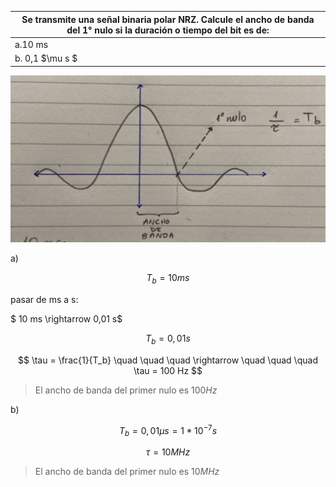 | Se transmite una señal binaria polar NRZ. Calcule el ancho de banda del 1° nulo si la duración o tiempo del bit es de: |
| ---------------------------------------------------------------------------------------------------------------------- |
| a.10 ms                                                                                                                |
| b. 0,1 $\mu s $                                                                                                        |

![3-10](assets/3-10.png)

a)

$$
T_b = 10 ms
$$

pasar de ms a s:

$ 10 ms \rightarrow 0,01 s$

$$
T_b = 0,01 s
$$

$$
\tau = \frac{1}{T_b}  \quad \quad \quad \rightarrow \quad \quad \quad  \tau = 100 Hz
$$

> El ancho de banda del primer nulo es $100 Hz$

b)

$$
T_b = 0,01 \mu s = 1 * 10^{-7} s
$$

$$
\tau = 10 MHz
$$

> El ancho de banda del primer nulo es $10 MHz$
